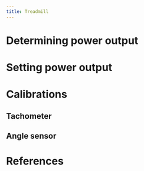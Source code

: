 ```yaml
---
title: Treadmill
---
```


# Determining power output

# Setting power output

# Calibrations

## Tachometer

## Angle sensor

# References
